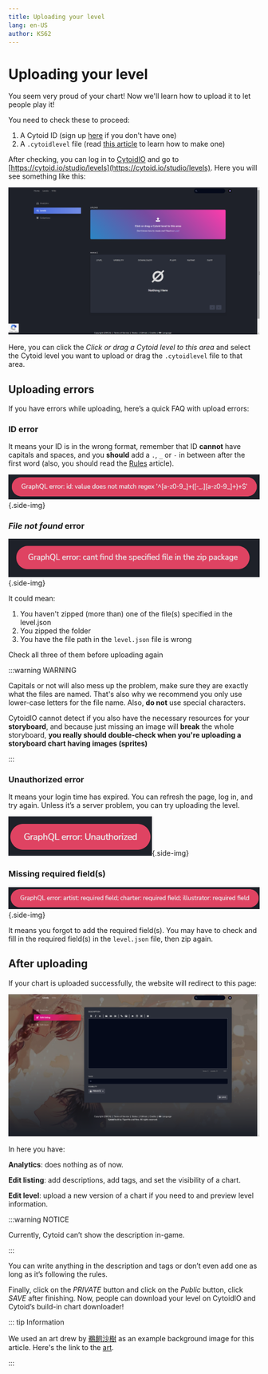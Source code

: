 ```yaml
---
title: Uploading your level
lang: en-US
author: KS62
---
```


# Uploading your level

You seem very proud of your chart! Now we'll learn how to upload it to let people play it!

You need to check these to proceed:

1. A Cytoid ID (sign up [here](https://cytoid.io/session/signup) if you don't have one)
2. A `.cytoidlevel` file (read [this article](../cytoid/packing.md) to learn how to make one)

After checking, you can log in to [CytoidIO](https://cytoid.io/session/login) and go to [https://cytoid.io/studio/levels](https://cytoid.io/studio/levels). Here you will see something like this:

![Studio](./_sources_upload.md/1.png)

Here, you can click the *Click or drag a Cytoid level to this area* and select the Cytoid level you want to upload or drag the `.cytoidlevel` file to that area.

## Uploading errors

If you have errors while uploading, here’s a quick FAQ with upload errors:

### ID error

It means your ID is in the wrong format, remember that ID **cannot** have capitals and spaces, and you **should** add a `.`, `_` or `-` in between after the first word (also, you should read the [Rules](./rules) article).

![ID error](./_sources_upload.md/2.png){.side-img}

### *File not found* error

![File not found](./_sources_upload.md/3.png){.side-img}

It could mean:

1. You haven't zipped (more than) one of the file(s) specified in the level.json
2. You zipped the folder
3. You have the file path in the `level.json` file is wrong

Check all three of them before uploading again

:::warning WARNING

Capitals or not will also mess up the problem, make sure they are exactly what the files are named. That's also why we recommend you only use lower-case letters for the file name. Also, **do not** use special characters.

CytoidIO cannot detect if you also have the necessary resources for your **storyboard**, and because just missing an image will **break** the whole storyboard, **you really should double-check when you're uploading a storyboard chart having images (sprites)**

:::

### Unauthorized error

It means your login time has expired. You can refresh the page, log in, and try again. Unless it’s a server problem, you can try uploading the level.

 ![Unauthorized](./_sources_upload.md/4.png){.side-img}

### Missing required field(s)

![File not found](./_sources_upload.md/5.png){.side-img}

It means you forgot to add the required field(s). You may have to check and fill in the required field(s) in the `level.json` file, then zip again.

## After uploading

If your chart is uploaded successfully, the website will redirect to this page:

![Edit](./_sources_upload.md/6.png)

In here you have:

**Analytics**: does nothing as of now.

**Edit listing**: add descriptions, add tags, and set the visibility of a chart.

**Edit level**: upload a new version of a chart if you need to and preview level information.

:::warning NOTICE

Currently, Cytoid can’t show the description in-game.

:::

You can write anything in the description and tags or don’t even add one as long as it’s following the rules.

Finally, click on the *PRIVATE* button and click on the *Public* button, click *SAVE* after finishing. Now, people can download your level on CytoidIO and Cytoid’s build-in chart downloader!

::: tip Information

We used an art drew by [鵜飼沙樹](https://www.pixiv.net/users/48456) as an example background image for this article. Here's the link to the [art](https://www.pixiv.net/artworks/92258191).

:::
